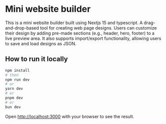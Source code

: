 # Mini website builder

This is a mini website builder built using Nextjs 15 and typescript. A drag-and-drop-based tool for creating web page designs. Users can customize their design by adding pre-made sections (e.g., header, hero, footer) to a live preview area. It also supports import/export functionality, allowing users to save and load designs as JSON.

## How to run it locally

```bash
npm install
# then
npm run dev
# or
yarn dev
# or
pnpm dev
# or
bun dev
```

Open [http://localhost:3000](http://localhost:3000) with your browser to see the result.
